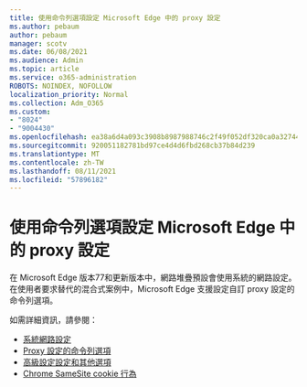 ```yaml
---
title: 使用命令列選項設定 Microsoft Edge 中的 proxy 設定
ms.author: pebaum
author: pebaum
manager: scotv
ms.date: 06/08/2021
ms.audience: Admin
ms.topic: article
ms.service: o365-administration
ROBOTS: NOINDEX, NOFOLLOW
localization_priority: Normal
ms.collection: Adm_O365
ms.custom:
- "8024"
- "9004430"
ms.openlocfilehash: ea38a6d4a093c3908b8987988746c2f49f052df320ca0a327446435389a90ce9
ms.sourcegitcommit: 920051182781bd97ce4d4d6fbd268cb37b84d239
ms.translationtype: MT
ms.contentlocale: zh-TW
ms.lasthandoff: 08/11/2021
ms.locfileid: "57896182"
---
```

# <a name="use-command-line-options-to-configure-proxy-settings-in-microsoft-edge"></a>使用命令列選項設定 Microsoft Edge 中的 proxy 設定

在 Microsoft Edge 版本77和更新版本中，網路堆疊預設會使用系統的網路設定。 在使用者要求替代的混合式案例中，Microsoft Edge 支援設定自訂 proxy 設定的命令列選項。 

如需詳細資訊，請參閱：

- [系統網路設定](https://docs.microsoft.com/deployedge/edge-learnmore-cmdline-options-proxy-settings#system-network-settings)
- [Proxy 設定的命令列選項](https://docs.microsoft.com/deployedge/edge-learnmore-cmdline-options-proxy-settings#system-network-settings)
- [高級設定設定和其他選項](https://go.microsoft.com/fwlink/?linkid=2134293)
- [Chrome SameSite cookie 行為](https://docs.microsoft.com/office365/troubleshoot/miscellaneous/chrome-behavior-affects-applications)